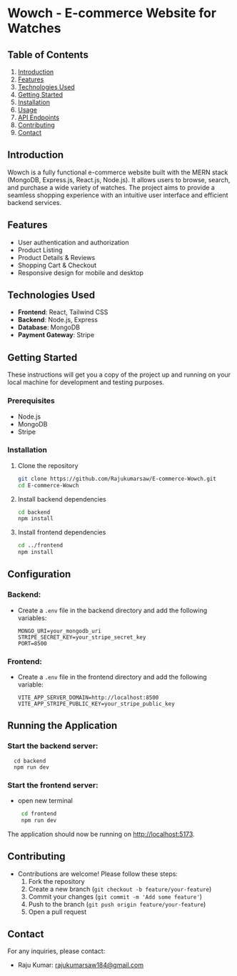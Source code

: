 # Wowch - E-commerce Website for Watches

## Table of Contents
1. [Introduction](#introduction)
2. [Features](#features)
3. [Technologies Used](#technologies-used)
4. [Getting Started](#getting-started)
5. [Installation](#installation)
6. [Usage](#usage)
7. [API Endpoints](#api-endpoints)
8. [Contributing](#contributing)
9. [Contact](#contact)

## Introduction
Wowch is a fully functional e-commerce website built with the MERN stack (MongoDB, Express.js, React.js, Node.js). It allows users to browse, search, and purchase a wide variety of watches. The project aims to provide a seamless shopping experience with an intuitive user interface and efficient backend services.
## Features
- User authentication and authorization
- Product Listing
- Product Details & Reviews
- Shopping Cart & Checkout
- Responsive design for mobile and desktop

## Technologies Used
- **Frontend**: React, Tailwind CSS
- **Backend**: Node.js, Express
- **Database**: MongoDB
- **Payment Gateway**: Stripe

## Getting Started
These instructions will get you a copy of the project up and running on your local machine for development and testing purposes.

### Prerequisites
- Node.js
- MongoDB
- Stripe
  
### Installation
1. Clone the repository
   ```sh
   git clone https://github.com/Rajukumarsaw/E-commerce-Wowch.git
   cd E-commerce-Wowch
2. Install backend dependencies
   ```sh
   cd backend
   npm install

3. Install frontend dependencies
   ```sh
   cd ../frontend
   npm install

## Configuration
### Backend:
- Create a `.env` file in the backend directory and add the following variables:
   
    ```
    MONGO_URI=your_mongodb_uri
    STRIPE_SECRET_KEY=your_stripe_secret_key
    PORT=8500
    ```

### Frontend:
- Create a `.env` file in the frontend directory and add the following variable:
    ```
    VITE_APP_SERVER_DOMAIN=http://localhost:8500
    VITE_APP_STRIPE_PUBLIC_KEY=your_stripe_public_key
    ```

## Running the Application
### Start the backend server:

    
      cd backend
      npm run dev
    
### Start the frontend server:
- open new terminal
 
    ```sh
     cd frontend
     npm run dev
 The application should now be running on [http://localhost:5173](http://localhost:5173).


## Contributing
- Contributions are welcome! Please follow these steps:
   1. Fork the repository
   2. Create a new branch (`git checkout -b feature/your-feature`)
   3. Commit your changes (`git commit -m 'Add some feature'`)
   4. Push to the branch (`git push origin feature/your-feature`)
   5. Open a pull request

## Contact
For any inquiries, please contact:
- Raju Kumar: rajukumarsaw184@gmail.com
